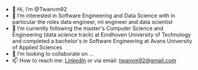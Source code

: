 - 👋 Hi, I’m @Twanvm92
- 👀 I’m interested in Software Engineering and Data Science with in particular the roles data engineer, ml engineer and data scientist
- 🌱 I’m currently following the master's Computer Science and Engineering (data science track) at Eindhoven University of Technology
 and completed a bachelor's in Software Engineering at Avans University of Applied Sciences
- 💞️ I’m looking to collaborate on ...
- 📫 How to reach me: [LinkedIn](https://www.linkedin.com/in/twan-van-maastricht-49618b118/) or via email: twanvm92@gmail.com

<!---
Twanvm92/Twanvm92 is a ✨ special ✨ repository because its `README.md` (this file) appears on your GitHub profile.
You can click the Preview link to take a look at your changes.
--->
